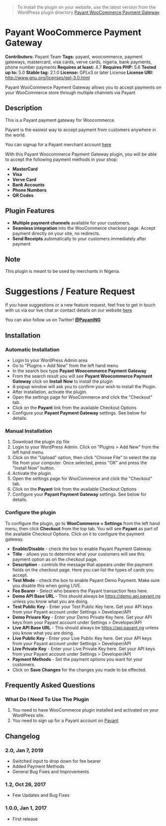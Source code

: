 > To install the plugin on your website, use the latest version from the WordPress plugin directory [Payant WooCommerce Payment Gateway](https://wordpress.org/plugins/payant-woocommerce/)

# Payant WooCommerce Payment Gateway
**Contributors:** Payant Team
**Tags:** payant, woocommerce, payment gateways, mastercard, visa cards, verve cards, nigeria, bank payments, phone number payments
**Requires at least:** 4.7
**Requires PHP:** 5.6
**Tested up to:** 5.0
**Stable tag:** 2.1.0
**License:** GPLv3 or later License
**License URI:** http://www.gnu.org/licenses/gpl-3.0.html

Payant WooCommerce Payment Gateway allows you to accept payments on your WooCommerce store through multiple channels via Payant



## Description

This is a Payant payment gateway for Woocommerce.

Payant is the easiest way to accept payment from customers anywhere in the world.

You can signup for a Payant merchant account [here](https://payant.ng/get-started)

With this Payant Woocommerce Payment Gateway plugin, you will be able to accept the following payment methods in your shop:

* __MasterCard__
* __Visa__
* __Verve Card__
* __Bank Accounts__
* __Phone Numbers__
* __QR Codes__

## Plugin Features 

* __Multiple payment channels__ available for your customers.
* __Seamless integration__ into the WooCommerce checkout page. Accept payment directly on your site, no redirects.
* __Send Receipts__ automatically to your customers immediately after payment

## Note 

This plugin is meant to be used by merchants in Nigeria.


# Suggestions / Feature Request

If you have suggestions or a new feature request, feel free to get in touch with us via our live chat or contact details on our website [here](https://payant.ng)

You can also follow us on Twitter! **[@PayantNG](http://twitter.com/PayantNG)**


## Installation

### Automatic Installation
* 	Login to your WordPress Admin area
* 	Go to "Plugins > Add New" from the left hand menu
* 	In the search box type __Payant Woocommerce Payment Gateway__
*	From the search result you will see __Payant Woocommerce Payment Gateway__ click on __Install Now__ to install the plugin
*	A popup window will ask you to confirm your wish to install the Plugin.
*	After installation, activate the plugin.
* 	Open the settings page for WooCommerce and click the "Checkout" tab.
* 	Click on the __Payant__ link from the available Checkout Options
*	Configure your __Payant Payment Gateway__ settings. See below for details.

### Manual Installation
1. 	Download the plugin zip file
2. 	Login to your WordPress Admin. Click on "Plugins > Add New" from the left hand menu.
3.  Click on the "Upload" option, then click "Choose File" to select the zip file from your computer. Once selected, press "OK" and press the "Install Now" button.
4.  Activate the plugin.
5. 	Open the settings page for WooCommerce and click the "Checkout" tab.
6. 	Click on the __Payant__ link from the available Checkout Options
7.	Configure your __Payant Payment Gateway__ settings. See below for details.



### Configure the plugin 
To configure the plugin, go to __WooCommerce > Settings__ from the left hand menu, then click __Checkout__ from the top tab. You will see __Payant__ as part of the available Checkout Options. Click on it to configure the payment gateway.

* __Enable/Disable__ - check the box to enable Payant Payment Gateway.
* __Title__ - allows you to determine what your customers will see this payment option as on the checkout page.
* __Description__ - controls the message that appears under the payment fields on the checkout page. Here you can list the types of cards you accept.
* __Test Mode__ - check the box to enable Payant Demo Payment. Make sure you disable this when going LIVE.
* __Fee Bearer__ - Select who bearers the Payant transaction fees here. 
* __Demo API Base URL__ - This should always be https://demo.api.payant.ng unless you know what you are doing.
* __Test Public Key__ - Enter your Test Public Key here. Get your API keys from your Payant account under Settings > Developer/API
* __Demo Privare Key__ - Enter your Demo Private Key here. Get your API keys from your Payant account under Settings > Developer/API
* __Live API Base URL__ - This should always be https://api.payant.ng unless you know what you are doing.
* __Live Public Key__ - Enter your Live Public Key here. Get your API keys from your Payant account under Settings > Developer/API
* __Live Private Key__ - Enter your Live Private Key here. Get your API keys from your Payant account under Settings > Developer/API
* __Payment Methods__ - Set the payment options you want for your customers.
* Click on __Save Changes__ for the changes you made to be effected.




## Frequently Asked Questions

### What Do I Need To Use The Plugin

1.	You need to have WooCommerce plugin installed and activated on your WordPress site.
2.	You need to sign up for a Payant account on [Payant](https://payant.ng)

## Changelog

### 2.0, Jan 7, 2019
*	Switched input to drop down for fee bearer
*	Added Payment Methods
*	General Bug Fixes and Improvements

### 1.2, Oct 26, 2017
*	Few Updates and Bug Fixes

### 1.0.0, Jan 1, 2017
*   First release

